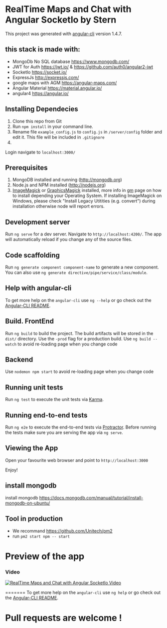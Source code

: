 # RealTime Maps and Chat with Angular SocketIo by Stern

This project was generated with [angular-cli](https://github.com/angular/angular-cli) version 1.4.7.

## this stack is made with:
* MongoDb No SQL database https://www.mongodb.com/
* JWT for Auth https://jwt.io/ & https://github.com/auth0/angular2-jwt
* SocketIo https://socket.io/
* ExpressJs http://expressjs.com/
* google maps with AGM https://angular-maps.com/
* Angular Material https://material.angular.io/
* angular4 https://angular.io/

## Installing Dependecies
1. Clone this repo from Git
2. Run `npm install` in your command line.
3. Rename file `example_config.js` to `config.js` in `/server/config` folder and edit it. This file will be included in `.gitignore`
4.
Login navigate to `localhost:3000/`


## Prerequisites
1. MongoDB installed and running (http://mongodb.org)
2. Node.js and NPM installed (http://nodejs.org)
3. [ImageMagick](http://www.imagemagick.org/script/index.php) or [GraphicsMagick](http://www.graphicsmagick.org/) installed,
more info in [gm](https://github.com/aheckmann/gm) page on how to install depending your Operating System. If installing ImageMagick on Windows, please check "Install Legacy Utitities (e.g. convert") during installation otherwise node will report errors.

## Development server
Run `ng serve` for a dev server. Navigate to `http://localhost:4200/`. The app will automatically reload if you change any of the source files.

## Code scaffolding
Run `ng generate component component-name` to generate a new component. You can also use `ng generate directive/pipe/service/class/module`.

## Help with angular-cli
To get more help on the `angular-cli` use `ng --help` or go check out the [Angular-CLI README](https://github.com/angular/angular-cli/blob/master/README.md).



## Build. FrontEnd

Run `ng build` to build the project. The build artifacts will be stored in the `dist/` directory. Use the `-prod` flag for a production build.
Use `ng build --watch` to avoid re-loading page when you change code


## Backend
Use `nodemon npm start` to avoid re-loading page when you change code



## Running unit tests
Run `ng test` to execute the unit tests via [Karma](https://karma-runner.github.io).



## Running end-to-end tests

Run `ng e2e` to execute the end-to-end tests via [Protractor](http://www.protractortest.org/).
Before running the tests make sure you are serving the app via `ng serve`.


## Viewing the App
Open your favourite web browser and point to `http://localhost:3000`

Enjoy!



## install mongodb
install mongodb https://docs.mongodb.com/manual/tutorial/install-mongodb-on-ubuntu/

## Tool in production
* We recommand https://github.com/Unitech/pm2
* run `pm2 start npm -- start`



# Preview of the app
### Video
[![RealTime Maps and Chat with Angular SocketIo Video](https://img.youtube.com/vi/vTPTPhKjSR8/0.jpg)](https://www.youtube.com/watch?v=vTPTPhKjSR8)


=======
To get more help on the `angular-cli` use `ng help` or go check out the [Angular-CLI README](https://github.com/angular/angular-cli/blob/master/README.md).

# Pull requests are welcome !
